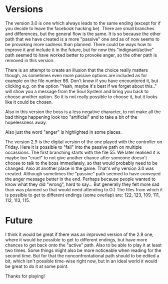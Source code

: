 # Versions

The version 3.0 is one which always leads to the same ending (except for if you decide to leave the facebook
hacking be). There are small branches and differences, but the general flow is the same. It is so because the
other path that we have created is a more "passive" one and as of now seems to be provoking more sadness
than planned. There could be ways how to improve it and include it in the future, but for now this 
"indignant/active" path seemed to have worked better to provoke anger, so the other path is removed in this
version.

There is an attempt to create an illusion that the choice really matters though, as sometimes even more passive
options are included as for example on the file number 86. Don't know if you have encountered it, but clicking 
e.g. on the option "Yeah, maybe it's best if we forget about this.." will show you a message from the Soul System
and bring you back to choose another option. So it is not really possible to choose it, but it looks like it could
be chosen. 

Also in this version the boss is a less negative character, to not make all the bad things happening look too 
"artificial" and to take a bit of the hopelessness away. 

Also just the word "anger" is highlighted in some places. 

The version 2.9 is the digital version of the one played with the controller on Friday. 
Here it is possible to "fall" into the passive path on multiple occassions. The first branching starts with the 
file 55. We later realised it is maybe too "cruel" to not give another chance after someone doesn't choose to talk
to the boss immediately, so that would probably need to be changed. Also at another place in the game. That's why
version 3.0 was created. Although sometimes the "passive" path seemed to have conveyed the anger message better 
in the end. Perhaps because people wanted to know what they did "wrong", hard to say... But generally they felt
more sad than was planned so that would need attending to.O:)
The files from which it is possible to get to different endings (some overlap) are: 122, 123, 109, 111, 112, 113, 115. 

# Future

I think it would be great if there was an improved version of the 2.9 one, where it would be possible to get to 
different endings, but have more chances to get back onto the "active" path. Also to be able to play it at least 
two times. Some things might also be more noticeable when reading for the second time. But for that the 
nonconfrontational path should to be edited a bit, which isn't possible time-wise right now, but in an ideal world
it would be great to do it at some point. 

Thanks for playing! 


